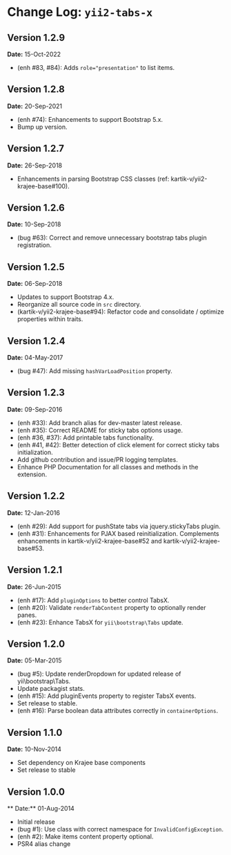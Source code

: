 Change Log: `yii2-tabs-x`
=========================

## Version 1.2.9

**Date:** 15-Oct-2022

- (enh #83, #84): Adds `role="presentation"` to list items.

## Version 1.2.8

**Date:** 20-Sep-2021

- (enh #74): Enhancements to support Bootstrap 5.x.
- Bump up version.

## Version 1.2.7

**Date:** 26-Sep-2018

- Enhancements in parsing Bootstrap CSS classes (ref: kartik-v/yii2-krajee-base#100).

## Version 1.2.6

**Date:** 10-Sep-2018

- (bug #63): Correct and remove unnecessary bootstrap tabs plugin registration.

## Version 1.2.5

**Date:** 06-Sep-2018

- Updates to support Bootstrap 4.x.
- Reorganize all source code in `src` directory.
- (kartik-v/yii2-krajee-base#94): Refactor code and consolidate / optimize properties within traits.

## Version 1.2.4

**Date:** 04-May-2017

- (bug #47): Add missing `hashVarLoadPosition` property.

## Version 1.2.3
    
**Date:** 09-Sep-2016

- (enh #33): Add branch alias for dev-master latest release.
- (enh #35): Correct README for sticky tabs options usage.
- (enh #36, #37): Add printable tabs functionality.
- (enh #41, #42): Better detection of click element for correct sticky tabs initialization.
- Add github contribution and issue/PR logging templates.
- Enhance PHP Documentation for all classes and methods in the extension.


## Version 1.2.2

**Date:** 12-Jan-2016

- (enh #29): Add support for pushState tabs via jquery.stickyTabs plugin.
- (enh #31): Enhancements for PJAX based reinitialization. Complements enhancements in kartik-v/yii2-krajee-base#52 and kartik-v/yii2-krajee-base#53.

## Version 1.2.1

**Date:** 26-Jun-2015

- (enh #17): Add `pluginOptions` to better control TabsX.
- (enh #20): Validate `renderTabContent` property to optionally render panes.
- (enh #23): Enhance TabsX for `yii\bootstrap\Tabs` update.

## Version 1.2.0

**Date:** 05-Mar-2015

- (bug #5): Update renderDropdown for updated release of yii\bootstrap\Tabs.
- Update packagist stats.
- (enh #15): Add pluginEvents property to register TabsX events.
- Set release to stable.
- (enh #16): Parse boolean data attributes correctly in `containerOptions`.

## Version 1.1.0

**Date:** 10-Nov-2014

- Set dependency on Krajee base components
- Set release to stable

## Version 1.0.0

** Date:** 01-Aug-2014

- Initial release
- (bug #1): Use class with correct namespace for `InvalidConfigException`.
- (enh #2): Make items content property optional.
- PSR4 alias change